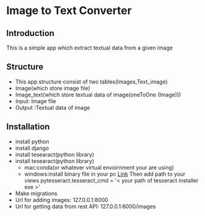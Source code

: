 
<h1>Image to Text Converter</h1>


<h2>Introduction</h2>
<p>This is a simple app which extract textual data from a given image</p>

<h2>Structure</h2>

<ul>
    <li>This app structure consist of two tables(Images,Text_image)</li>
    <li>Image(which store image file)</li>
    <li>Image_text(which store textual data of image(oneToOne (Image)))</li>
    <li>Input:  Image file</li>
    <li>Output :Textual data of image</li>
</ul>


<h2>Installation</h2>
<ul>
    <li>install python</li>
    <li>install django</li>
    <li>install tesearact(python library)
    <li>install tesearact(python library)
        <ul>
            <li>mac:conda(or whatever virtual envoirnment your are using)</li>
            <li>windows:install binary file in your pc <a href="https://github.com/UB-Mannheim/tesseract/wiki">Link</a> Then add path to your views pytesseract.tesseract_cmd = '< your path of tesseract installer exe >'</li>
        </ul>
    </li>
    <li>Make migrations</li>
    <li>Url for adding images: 127.0.0.1:8000</li>
    <li>Url for getting  data from rest API: 127.0.0.1:8000/images</li>
</ul>
